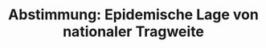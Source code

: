 ---
abstimmung:
  abstimmung: 1
  bundestagssitzung: 215
  datum: 4. März 2021
  legislaturperiode: 19
categories:
- Todo
data:
- title: Abstimmungsergebnis 20210304_1-data.pdf
  url: /res/2021-btw/abstimmungsergebnisse/20210304_1-data.pdf
- title: Abstimmungsergebnis 20210304_1_xls-data.xlsx
  url: /res/2021-btw/abstimmungsergebnisse/20210304_1_xls-data.xlsx
- title: Abstimmungsergebnis 20210304_1_xls-data.csv
  url: /res/2021-btw/abstimmungsergebnisse/csv/20210304_1_xls-data.csv
ergebnis:
  AfD:
    enthaltung: 0
    gesamt: 88
    ja: 0
    nein: 78
    nichtabgegeben: 10
    ungueltig: 0
  Bündnis 90/Die Grünen:
    enthaltung: 0
    gesamt: 67
    ja: 0
    nein: 64
    nichtabgegeben: 3
    ungueltig: 0
  Die Linke:
    enthaltung: 0
    gesamt: 69
    ja: 0
    nein: 61
    nichtabgegeben: 8
    ungueltig: 0
  FDP:
    enthaltung: 0
    gesamt: 80
    ja: 0
    nein: 77
    nichtabgegeben: 3
    ungueltig: 0
  cdu/csu:
    enthaltung: 2
    gesamt: 246
    ja: 223
    nein: 7
    nichtabgegeben: 14
    ungueltig: 0
  file: 20210304_1_xls-data.xlsx
  fraktionslos:
    enthaltung: 0
    gesamt: 7
    ja: 0
    nein: 6
    nichtabgegeben: 1
    ungueltig: 0
  spd:
    enthaltung: 1
    gesamt: 152
    ja: 144
    nein: 0
    nichtabgegeben: 7
    ungueltig: 0
layout: abstimmung
links:
- title: Link zu bundestag.de
  url: https://www.bundestag.de/parlament/plenum/abstimmung/abstimmung?id=716
preview: 'Deutscher Bundestag


  215. Sitzung des Deutschen Bundestages

  am Donnerstag, 4. März 2021


  Endgültiges Ergebnis der Namentlichen Abstimmung Nr. 1


  Gesetzentwurf der Fraktionen der CDU/CSU und SPD

  Entwurf eines Gesetzes zur Fortgeltung der die epidemische Lage von nationaler Tragweite

  betreffenden Regelungen

  Drs. 19/26545 und 19/27291'
tags:
- Todo
title: 'Abstimmung: Epidemische Lage von nationaler Tragweite'
---